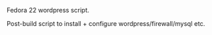 Fedora 22 wordpress script.

Post-build script to install + configure wordpress/firewall/mysql etc.
